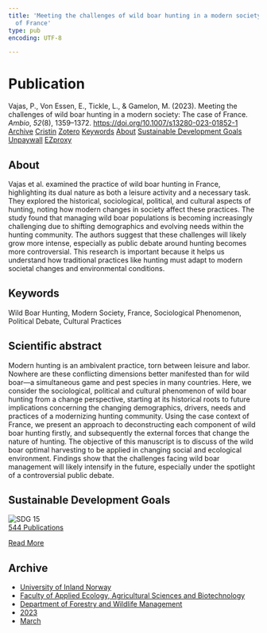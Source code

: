 ```yaml
---
title: 'Meeting the challenges of wild boar hunting in a modern society: The case
  of France'
type: pub
encoding: UTF-8

---
```

<h1>Publication</h1>
<article id="csl-bib-container-KNM5YPZ3" class="csl-bib-container">
  <div class="csl-bib-body"> <div class="csl-entry">Vajas, P., Von Essen, E., Tickle, L., &#38; Gamelon, M. (2023). Meeting the challenges of wild boar hunting in a modern society: The case of France. <i>Ambio</i>, <i>52</i>(8), 1359–1372. <a href="https://doi.org/10.1007/s13280-023-01852-1">https://doi.org/10.1007/s13280-023-01852-1</a></div> </div>
  <div class="csl-bib-buttons">
    <a href="#taxonomy-article-KNM5YPZ3" alt="archive" class="csl-bib-button">Archive</a>
    <a href="https://app.cristin.no/results/show.jsf?id=2135966" alt="Cristin" class="csl-bib-button">Cristin</a>
    <a href="http://zotero.org/groups/5881554/items/KNM5YPZ3" alt="Zotero" class="csl-bib-button">Zotero</a>
    <a href="#keywords-article-KNM5YPZ3" alt="keywords" class="csl-bib-button">Keywords</a>
    <a href="#about-article-KNM5YPZ3" alt="about_pub" class="csl-bib-button">About</a>
    <a href="#sdg-article-KNM5YPZ3" alt="sdg" class="csl-bib-button">Sustainable Development Goals</a>
    <a href="https://doi.org/10.1007/s13280-023-01852-1" alt="Unpaywall" class="csl-bib-button">Unpaywall</a>
    <a href="https://doi.org/10.1007/s13280-023-01852-1" alt="EZproxy" class="csl-bib-button">EZproxy</a>
  </div>
  <div id="csl-bib-meta-container-KNM5YPZ3"></div>
</article>
<div id="csl-bib-meta-KNM5YPZ3" class="csl-bib-meta">
  <article id="about-article-KNM5YPZ3" class="about_pub-article">
    <h1>About</h1>
    Vajas et al. examined the practice of wild boar hunting in France, highlighting its dual nature as both a leisure activity and a necessary task. They explored the historical, sociological, political, and cultural aspects of hunting, noting how modern changes in society affect these practices. The study found that managing wild boar populations is becoming increasingly challenging due to shifting demographics and evolving needs within the hunting community. The authors suggest that these challenges will likely grow more intense, especially as public debate around hunting becomes more controversial. This research is important because it helps us understand how traditional practices like hunting must adapt to modern societal changes and environmental conditions.
  </article>
  <article id="keywords-article-KNM5YPZ3" class="keywords-article">
    <h1>Keywords</h1>
    Wild Boar Hunting, Modern Society, France, Sociological Phenomenon, Political Debate, Cultural Practices
  </article>
  <article id="abstract-article-KNM5YPZ3" class="abstract-article">
    <h1>Scientific abstract</h1>
    Modern hunting is an ambivalent practice, torn between leisure and labor. Nowhere are these conflicting dimensions better manifested than for wild boar—a simultaneous game and pest species in many countries. Here, we consider the sociological, political and cultural phenomenon of wild boar hunting from a change perspective, starting at its historical roots to future implications concerning the changing demographics, drivers, needs and practices of a modernizing hunting community. Using the case context of France, we present an approach to deconstructing each component of wild boar hunting firstly, and subsequently the external forces that change the nature of hunting. The objective of this manuscript is to discuss of the wild boar optimal harvesting to be applied in changing social and ecological environment. Findings show that the challenges facing wild boar management will likely intensify in the future, especially under the spotlight of a controversial public debate.
  </article>
  <article id="sdg-article-KNM5YPZ3" class="sdg-article">
    <h1>Sustainable Development Goals</h1>
    <div class="sdg-container"><div id="sdg15" class="sdg">
        <img src="{{< params subfolder >}}images/sdg/sdg15_en.png" class="image" alt="SDG 15">
        <div class="sdg-overlay">
          <a href="{{< params subfolder >}}en/archive/?sdg=15#archive" class="sdg-publication-count"><span>544</span> Publications</a>
          <p><a href="https://sdgs.un.org/goals/goal15" class="sdg-read-more">Read More</a></p>
        </div>
      </div></div>
  </article>
  <article id="taxonomy-article-KNM5YPZ3" class="taxonomy-article">
    <h1>Archive</h1>
    <ul>
      <li><a href="{{< params subfolder >}}en/archive/?key=3DCRN523">University of Inland Norway</a></li>
      <li><a href="{{< params subfolder >}}en/archive/?key=T77LXH6D">Faculty of Applied Ecology, Agricultural Sciences and Biotechnology</a></li>
      <li><a href="{{< params subfolder >}}en/archive/?key=7TRARPE3">Department of Forestry and Wildlife Management</a></li>
      <li><a href="{{< params subfolder >}}en/archive/?key=WXLLSUEU">2023</a></li>
      <li><a href="{{< params subfolder >}}en/archive/?key=HU97CPNH">March</a></li>
    </ul>
  </article>
</div>

